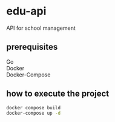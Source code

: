 # edu-api
API for school management

## prerequisites
Go </br>
Docker </br>
Docker-Compose

## how to execute the project
``` bash
docker compose build
docker-compose up -d
```